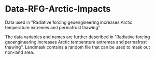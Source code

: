 # Data-RFG-Arctic-Impacts
Data used in "Radiative forcing geoengineering increases Arctic temperature extremes and permafrost thawing"

The data variables and names are further described in "Radiative forcing geoengineering increases Arctic temperature extremes and permafrost thawing". Landmask contains a random file that can be used to mask out non-land area.
